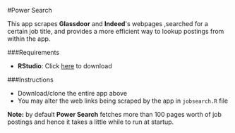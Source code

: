 #Power Search

This app scrapes **Glassdoor** and **Indeed**'s webpages ,searched for a certain job title, and provides a more efficient way to lookup postings from within the app.

###Requirements
* **RStudio**: Click [here](http://www.rstudio.com/products/rstudio/download/) to download

###Instructions
* Download/clone the entire app above 
* You may alter the web links being scraped by the app in `jobsearch.R` file

**Note:** by default **Power Search** fetches more than 100 pages worth of job postings and hence it takes a little while to run at startup.
